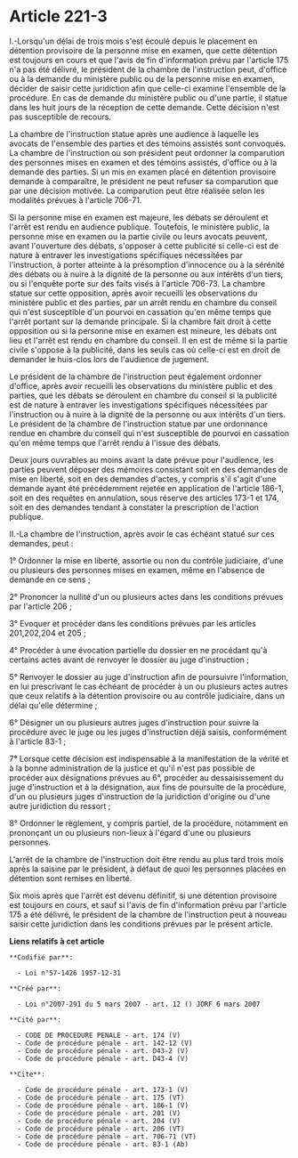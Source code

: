 # Article 221-3

I.-Lorsqu'un délai de trois mois s'est écoulé depuis le placement en détention provisoire de la personne mise en examen, que
cette détention est toujours en cours et que l'avis de fin d'information prévu par l'article 175 n'a pas été délivré, le
président de la chambre de l'instruction peut, d'office ou à la demande du ministère public ou de la personne mise en examen,
décider de saisir cette juridiction afin que celle-ci examine l'ensemble de la procédure. En cas de demande du ministère
public ou d'une partie, il statue dans les huit jours de la réception de cette demande. Cette décision n'est pas susceptible
de recours. 

La chambre de l'instruction statue après une audience à laquelle les avocats de l'ensemble des parties et des témoins
assistés sont convoqués. La chambre de l'instruction ou son président peut ordonner la comparution des personnes mises en
examen et des témoins assistés, d'office ou à la demande des parties. Si un mis en examen placé en détention provisoire
demande à comparaître, le président ne peut refuser sa comparution que par une décision motivée. La comparution peut être
réalisée selon les modalités prévues à l'article 706-71. 

Si la personne mise en examen est majeure, les débats se déroulent et l'arrêt est rendu en audience publique. Toutefois, le
ministère public, la personne mise en examen ou la partie civile ou leurs avocats peuvent, avant l'ouverture des débats,
s'opposer à cette publicité si celle-ci est de nature à entraver les investigations spécifiques nécessitées par
l'instruction, à porter atteinte à la présomption d'innocence ou à la sérénité des débats ou à nuire à la dignité de la
personne ou aux intérêts d'un tiers, ou si l'enquête porte sur des faits visés à l'article 706-73. La chambre statue sur
cette opposition, après avoir recueilli les observations du ministère public et des parties, par un arrêt rendu en chambre du
conseil qui n'est susceptible d'un pourvoi en cassation qu'en même temps que l'arrêt portant sur la demande principale. Si la
chambre fait droit à cette opposition ou si la personne mise en examen est mineure, les débats ont lieu et l'arrêt est rendu
en chambre du conseil. Il en est de même si la partie civile s'oppose à la publicité, dans les seuls cas où celle-ci est en
droit de demander le huis-clos lors de l'audience de jugement. 

Le président de la chambre de l'instruction peut également ordonner d'office, après avoir recueilli les observations du
ministère public et des parties, que les débats se déroulent en chambre du conseil si la publicité est de nature à entraver
les investigations spécifiques nécessitées par l'instruction ou à nuire à la dignité de la personne ou aux intérêts d'un
tiers. Le président de la chambre de l'instruction statue par une ordonnance rendue en chambre du conseil qui n'est
susceptible de pourvoi en cassation qu'en même temps que l'arrêt rendu à l'issue des débats. 

Deux jours ouvrables au moins avant la date prévue pour l'audience, les parties peuvent déposer des mémoires consistant soit
en des demandes de mise en liberté, soit en des demandes d'actes, y compris s'il s'agit d'une demande ayant été précédemment
rejetée en application de l'article 186-1, soit en des requêtes en annulation, sous réserve des articles 173-1 et 174, soit
en des demandes tendant à constater la prescription de l'action publique. 

II.-La chambre de l'instruction, après avoir le cas échéant statué sur ces demandes, peut : 

1° Ordonner la mise en liberté, assortie ou non du contrôle judiciaire, d'une ou plusieurs des personnes mises en examen,
même en l'absence de demande en ce sens ; 

2° Prononcer la nullité d'un ou plusieurs actes dans les conditions prévues par l'article 206 ; 

3° Evoquer et procéder dans les conditions prévues par les articles 201,202,204 et 205 ; 

4° Procéder à une évocation partielle du dossier en ne procédant qu'à certains actes avant de renvoyer le dossier au juge
d'instruction ; 

5° Renvoyer le dossier au juge d'instruction afin de poursuivre l'information, en lui prescrivant le cas échéant de procéder
à un ou plusieurs actes autres que ceux relatifs à la détention provisoire ou au contrôle judiciaire, dans un délai qu'elle
détermine ; 

6° Désigner un ou plusieurs autres juges d'instruction pour suivre la procédure avec le juge ou les juges d'instruction déjà
saisis, conformément à l'article 83-1 ; 

7° Lorsque cette décision est indispensable à la manifestation de la vérité et à la bonne administration de la justice et
qu'il n'est pas possible de procéder aux désignations prévues au 6°, procéder au dessaisissement du juge d'instruction et à
la désignation, aux fins de poursuite de la procédure, d'un ou plusieurs juges d'instruction de la juridiction d'origine ou
d'une autre juridiction du ressort ; 

8° Ordonner le règlement, y compris partiel, de la procédure, notamment en prononçant un ou plusieurs non-lieux à l'égard
d'une ou plusieurs personnes. 

L'arrêt de la chambre de l'instruction doit être rendu au plus tard trois mois après la saisine par le président, à défaut de
quoi les personnes placées en détention sont remises en liberté. 

Six mois après que l'arrêt est devenu définitif, si une détention provisoire est toujours en cours, et sauf si l'avis de fin
d'information prévu par l'article 175 a été délivré, le président de la chambre de l'instruction peut à nouveau saisir cette
juridiction dans les conditions prévues par le présent article.

**Liens relatifs à cet article**

	**Codifié par**:

	  - Loi n°57-1426 1957-12-31

	**Créé par**:

	  - Loi n°2007-291 du 5 mars 2007 - art. 12 () JORF 6 mars 2007

	**Cité par**:

	  - CODE DE PROCEDURE PENALE - art. 174 (V)
	  - Code de procédure pénale - art. 142-12 (V)
	  - Code de procédure pénale - art. D43-2 (V)
	  - Code de procédure pénale - art. D43-4 (V)

	**Cite**:

	  - Code de procédure pénale - art. 173-1 (V)
	  - Code de procédure pénale - art. 175 (VT)
	  - Code de procédure pénale - art. 186-1 (V)
	  - Code de procédure pénale - art. 201 (V)
	  - Code de procédure pénale - art. 204 (V)
	  - Code de procédure pénale - art. 206 (VT)
	  - Code de procédure pénale - art. 706-71 (VT)
	  - Code de procédure pénale - art. 83-1 (Ab)
